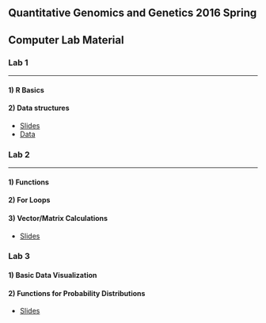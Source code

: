 Quantitative Genomics and Genetics 2016 Spring
------

## Computer Lab Material 

### Lab 1 
---

#### 1) R Basics 
#### 2) Data structures 

* [Slides](http://htmlpreview.github.io/?https://github.com/jinhyunju/QG16_computerlab/blob/master/Lab1/QG16_computerlab1_page_ver.html "Lab1")
* [Data](http://htmlpreview.github.io/?https://github.com/jinhyunju/QG16_computerlab/blob/master/Lab1/QG16-lab1-data.csv)

### Lab 2
---

#### 1) Functions
#### 2) For Loops
#### 3) Vector/Matrix Calculations 

* [Slides](http://htmlpreview.github.io/?https://github.com/jinhyunju/QG16_computerlab/blob/master/Lab2/QG16_computerlab2.html "Lab1")


### Lab 3 

#### 1) Basic Data Visualization
#### 2) Functions for Probability Distributions

* [Slides](http://htmlpreview.github.io/?https://github.com/jinhyunju/QG16_computerlab/blob/master/Lab3/QG16_computerlab3.html "Lab3")
